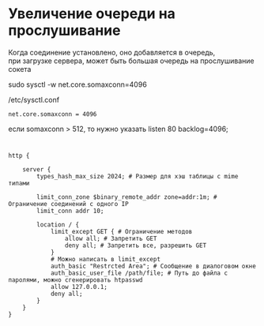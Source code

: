 # Увеличение очереди на прослушивание
Когда соединение установлено, оно добавляется в очередь,  
при загрузке сервера, может быть большая очередь на прослушивание сокета  
  
sudo sysctl -w net.core.somaxconn=4096

/etc/sysctl.conf
```
net.core.somaxconn = 4096
```

если somaxconn > 512, то нужно указать listen 80 backlog=4096;
#

```nginx
http {

    server {
        types_hash_max_size 2024; # Размер для хэш таблицы с mime типами

        limit_conn_zone $binary_remote_addr zone=addr:1m; # Ограничение соединений с одного IP
        limit_conn addr 10;

        location / {
            limit_except GET { # Ограничение методов
                allow all; # Запретить GET 
                deny all; # Запретить все, разрешить GET
            }
            # Можно написать в limit_except
            auth_basic "Restrcted Area"; # Сообщение в диалоговом окне
            auth_basic_user_file /path/file; # Путь до файла с паролями, можно сгенерировать htpasswd
            allow 127.0.0.1;
            deny all;
        }
    }
}
```
